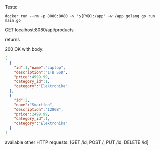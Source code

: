 Tests:

`docker run --rm -p 8080:8080 -v "${PWD}:/app" -w /app golang go run main.go`  

GET localhost:8080/api/products

returns

200 OK with body:
```json
[
  {
    "id":1,"name":"Laptop",
    "description":"1TB SSD",
    "price":4999.99,
    "category_id":1,
    "category":"Elektronika"
  },
  {
    "id":2,
    "name":"Smartfon",
    "description":"128GB",
    "price":2499.99,
    "category_id":1,
    "category":"Elektronika"
  }
]
```

available other HTTP requests: [GET /id, POST /, PUT /id, DELETE /id]  
